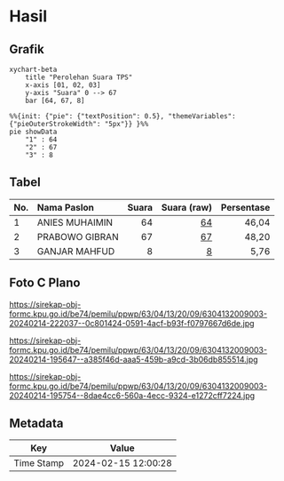 # Hasil

## Grafik

```mermaid
xychart-beta
    title "Perolehan Suara TPS"
    x-axis [01, 02, 03]
    y-axis "Suara" 0 --> 67
    bar [64, 67, 8]
```

```mermaid
%%{init: {"pie": {"textPosition": 0.5}, "themeVariables": {"pieOuterStrokeWidth": "5px"}} }%%
pie showData
    "1" : 64
    "2" : 67
    "3" : 8
```

## Tabel

| No. | Nama Paslon    | Suara | Suara (raw) | Persentase |
|:--- |:-------------- | -----:| -----------:| ----------:|
| 1   | ANIES MUHAIMIN | 64    | [64][p-1]   | 46,04      |
| 2   | PRABOWO GIBRAN | 67    | [67][p-2]   | 48,20      |
| 3   | GANJAR MAHFUD  | 8     | [8][p-3]    | 5,76       |


[p-1]: https://github.com/gigit-pemilu/pemilu-2024/blob/main/pilpres/hitung-suara/sub/63-kalimantan-selatan/sub/04-barito-kuala/sub/13-mekarsari/sub/2009-indah-sari/sub/003-tps/sub/paslon-1.txt
[p-2]: https://github.com/gigit-pemilu/pemilu-2024/blob/main/pilpres/hitung-suara/sub/63-kalimantan-selatan/sub/04-barito-kuala/sub/13-mekarsari/sub/2009-indah-sari/sub/003-tps/sub/paslon-2.txt
[p-3]: https://github.com/gigit-pemilu/pemilu-2024/blob/main/pilpres/hitung-suara/sub/63-kalimantan-selatan/sub/04-barito-kuala/sub/13-mekarsari/sub/2009-indah-sari/sub/003-tps/sub/paslon-3.txt

## Foto C Plano

https://sirekap-obj-formc.kpu.go.id/be74/pemilu/ppwp/63/04/13/20/09/6304132009003-20240214-222037--0c801424-0591-4acf-b93f-f0797667d6de.jpg

https://sirekap-obj-formc.kpu.go.id/be74/pemilu/ppwp/63/04/13/20/09/6304132009003-20240214-195647--a385f46d-aaa5-459b-a9cd-3b06db855514.jpg

https://sirekap-obj-formc.kpu.go.id/be74/pemilu/ppwp/63/04/13/20/09/6304132009003-20240214-195754--8dae4cc6-560a-4ecc-9324-e1272cff7224.jpg


## Metadata

| Key        | Value               |
| ---------- | ------------------- |
| Time Stamp | 2024-02-15 12:00:28 |



